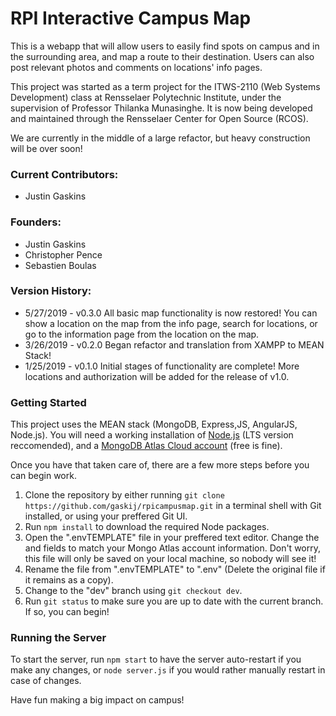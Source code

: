 # RPI Interactive Campus Map #

This is a webapp that will allow users to easily find spots on campus and in the surrounding area, and map a route to their destination. Users can also post relevant photos and comments on locations' info pages.

This project was started as a term project for the ITWS-2110 (Web Systems Development) class at Rensselaer Polytechnic Institute, under the supervision of Professor Thilanka Munasinghe. It is now being developed and maintained through the Rensselaer Center for Open Source (RCOS).

We are currently in the middle of a large refactor, but heavy construction will be over soon!

### Current Contributors:
* Justin Gaskins

### Founders:
* Justin Gaskins
* Christopher Pence
* Sebastien Boulas

### Version History:
* 5/27/2019 - v0.3.0 All basic map functionality is now restored! You can show a location on the map from the info page, search for locations, or go to the information page from the location on the map.
* 3/26/2019 - v0.2.0 Began refactor and translation from XAMPP to MEAN Stack!
* 1/25/2019 - v0.1.0 Initial stages of functionality are complete! More locations and authorization will be added for the release of v1.0.

### Getting Started
This project uses the MEAN stack (MongoDB, Express,JS, AngularJS, Node.js). You will need a working installation of [Node.js](https://nodejs.org/en/) (LTS version reccomended), and a [MongoDB Atlas Cloud account](https://www.mongodb.com/cloud/atlas) (free is fine).

Once you have that taken care of, there are a few more steps before you can begin work.
1. Clone the repository by either running `git clone https://github.com/gaskij/rpicampusmap.git` in a terminal shell with Git installed, or using your preffered Git UI.
2. Run `npm install` to download the required Node packages. 
3. Open the ".envTEMPLATE" file in your preffered text editor. Change the <username> and <password> fields to match your Mongo Atlas account information. Don't worry, this file will only be saved on your local machine, so nobody will see it!
4. Rename the file from ".envTEMPLATE" to ".env" (Delete the original file if it remains as a copy).
5. Change to the "dev" branch using `git checkout dev`.
6. Run `git status` to make sure you are up to date with the current branch. If so, you can begin!
  
### Running the Server
To start the server, run `npm start` to have the server auto-restart if you make any changes, or `node server.js` if you would rather manually restart in case of changes.

Have fun making a big impact on campus!
